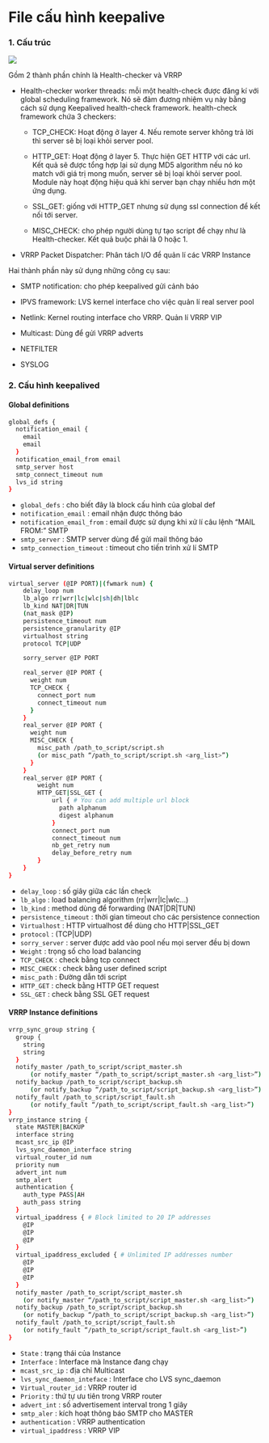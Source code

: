 # File cấu hình keepalive

### 1. Cấu trúc

<img src="https://i.imgur.com/jIhBFdR.png">


Gồm 2 thành phần chính là Health-checker và VRRP 

- Health-checker worker threads: mỗi một health-check được đăng kí với global scheduling framework. Nó sẽ đảm đương nhiệm vụ này bằng cách sử dụng Keepalived health-check framework. health-check framework chứa 3 checkers:

  - TCP_CHECK: Hoạt động ở layer 4. Nếu remote server không trả lời thì server sẽ bị loại khỏi server pool.
  
  - HTTP_GET: Hoạt động ở layer 5. Thực hiện GET HTTP với các url. Kết quả sẽ được tổng hợp lại sử dụng MD5 algorithm nếu nó ko match với giá trị mong muốn, server sẽ bị loại khỏi server pool. Module này hoạt động hiệu quả khi server bạn chạy nhiều hơn một ứng dụng.
  
  - SSL_GET: giống với HTTP_GET nhưng sử dụng ssl connection để kết nối tới server.
  
  - MISC_CHECK: cho phép người dùng tự tạo script để chạy như là Health-checker. Kết quả buộc phải là 0 hoặc 1.

- VRRP Packet Dispatcher: Phân tách I/O để quản lí các VRRP Instance

Hai thành phần này sử dụng những công cụ sau:

  - SMTP notification: cho phép keepalived gửi cảnh báo
  
  - IPVS framework: LVS kernel interface cho việc quản lí real server pool
  
  - Netlink: Kernel routing interface cho VRRP. Quản lí VRRP VIP
  
  - Multicast: Dùng để gửi VRRP adverts
  
  - NETFILTER
  
  - SYSLOG
  
### 2. Cấu hình keepalived

#### Global definitions

``` sh
global_defs {
  notification_email {
    email
    email
  }
  notification_email_from email
  smtp_server host
  smtp_connect_timeout num
  lvs_id string
}
```

- `global_defs` : cho biết đây là block cấu hình của global def
- `notification_email` : email nhận được thông báo
- `notification_email_from` : email được sử dụng khi xử lí câu lệnh “MAIL FROM:” SMTP
- `smtp_server` : SMTP server dùng để gửi mail thông báo
- `smtp_connection_timeout` : timeout cho tiến trình xử lí SMTP

<a name="4.2"></a>
#### Virtual server definitions

``` sh
virtual_server (@IP PORT)|(fwmark num) {
    delay_loop num
    lb_algo rr|wrr|lc|wlc|sh|dh|lblc
    lb_kind NAT|DR|TUN
    (nat_mask @IP)
    persistence_timeout num
    persistence_granularity @IP
    virtualhost string
    protocol TCP|UDP

    sorry_server @IP PORT

    real_server @IP PORT {
      weight num
      TCP_CHECK {
        connect_port num
        connect_timeout num
      }
    }
    real_server @IP PORT {
      weight num
      MISC_CHECK {
        misc_path /path_to_script/script.sh
        (or misc_path “/path_to_script/script.sh <arg_list>”)
      }
    }
    real_server @IP PORT {
        weight num
        HTTP_GET|SSL_GET {
            url { # You can add multiple url block
              path alphanum
              digest alphanum
            }
            connect_port num
            connect_timeout num
            nb_get_retry num
            delay_before_retry num
        }
    }
}
```

- `delay_loop` : số giây giữa các lần check
- `lb_algo` : load balancing algorithm (rr|wrr|lc|wlc…)
- `lb_kind` : method dùng để forwarding (NAT|DR|TUN)
- `persistence_timeout` : thời gian timeout cho các persistence connection
- `Virtualhost` : HTTP virtualhost để dùng cho  HTTP|SSL_GET
- `protocol` :  (TCP|UDP)
- `sorry_server` : server được add vào pool nếu mọi server đều bị down
- `Weight` : trọng số cho load balancing
- `TCP_CHECK` : check bằng tcp connect
- `MISC_CHECK` : check bằng user defined script
- `misc_path` : Đường dẫn tới script
- `HTTP_GET` : check bằng HTTP GET request
- `SSL_GET` : check bằng SSL GET request

<a name="4.3"></a>
#### VRRP Instance definitions

``` sh
vrrp_sync_group string {
  group {
    string
    string
  }
  notify_master /path_to_script/script_master.sh
      (or notify_master “/path_to_script/script_master.sh <arg_list>”)
  notify_backup /path_to_script/script_backup.sh
      (or notify_backup “/path_to_script/script_backup.sh <arg_list>”)
  notify_fault /path_to_script/script_fault.sh
      (or notify_fault “/path_to_script/script_fault.sh <arg_list>”)
}
vrrp_instance string {
  state MASTER|BACKUP
  interface string
  mcast_src_ip @IP
  lvs_sync_daemon_interface string
  virtual_router_id num
  priority num
  advert_int num
  smtp_alert
  authentication {
    auth_type PASS|AH
    auth_pass string
  }
  virtual_ipaddress { # Block limited to 20 IP addresses
    @IP
    @IP
    @IP
  }
  virtual_ipaddress_excluded { # Unlimited IP addresses number
    @IP
    @IP
    @IP
  }
  notify_master /path_to_script/script_master.sh
    (or notify_master “/path_to_script/script_master.sh <arg_list>”)
  notify_backup /path_to_script/script_backup.sh
    (or notify_backup “/path_to_script/script_backup.sh <arg_list>”)
  notify_fault /path_to_script/script_fault.sh
    (or notify_fault “/path_to_script/script_fault.sh <arg_list>”)
}
```

- `State` : trạng thái của Instance
- `Interface` : Interface mà Instance đang chạy
- `mcast_src_ip` : địa chỉ Multicast
- `lvs_sync_daemon_inteface` : Interface cho LVS sync_daemon
- `Virtual_router_id` :  VRRP router id
- `Priority` : thứ tự ưu tiên trong VRRP router
- `advert_int` : số  advertisement interval trong 1 giây
- `smtp_aler` : kích hoạt thông báo SMTP cho MASTER
- `authentication` :  VRRP authentication
- `virtual_ipaddress` : VRRP VIP
